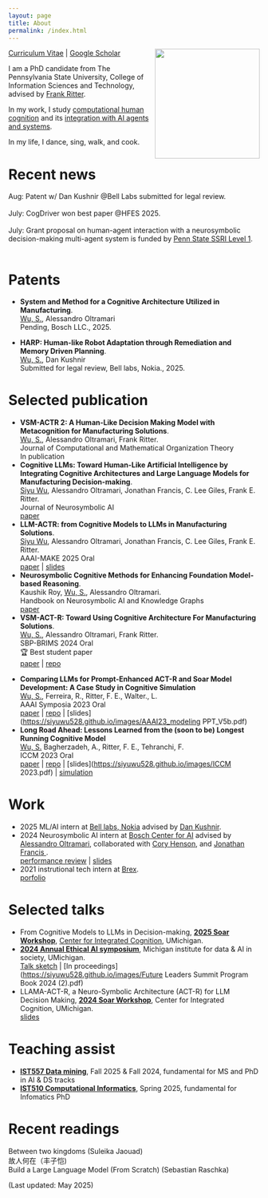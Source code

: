 ```yaml
---
layout: page
title: About
permalink: /index.html
---
```

<p><img style="float:right; padding-left:10px" src="http://Siyuwu528.github.io/images/Image_2.jpg" width="210" height="220" /></p>
<a href="https://siyuwu528.github.io/images/Siyu Wu_Resume_AI_V7.pdf">Curriculum Vitae</a> | <a href="https://scholar.google.com/citations?user=wFLFQeoAAAAJ&hl=zh-CN">Google Scholar</a> <br>

I am a PhD candidate from The Pennsylvania State University, College of Information Sciences and Technology, advised by <a href="https://www.frankritter.com/ritter.html">Frank Ritter</a>.

In my work, I study <a href="https://pure.psu.edu/en/publications/vsm-act-r-toward-using-cognitive-architecture-for-manufacturing-s">computational human cognition</a> and its <a href="https://neurosymbolic-ai-journal.com/paper/cognitive-llms-toward-human-artificial-intelligence-integrating-cognitive-architectures-and-0" target="_blank">integration with AI agents and systems</a>.


In my life, I dance, sing, walk, and cook.
# Recent news
Aug: Patent w/ Dan Kushnir @Bell Labs submitted for legal review.
<br> <br>
July: CogDriver won best paper @HFES 2025.
<br> <br>
July: Grant proposal on human-agent interaction with a neurosymbolic decision-making multi-agent system is funded by <a href="https://ssri.psu.edu/funding">Penn State SSRI Level 1</a>. <br> <br>
<!----Summer: ML&AI interning at <a href="https://www.nokia.com/bell-labs/">Bell labs</a>. Advised by <a href="https://www.nokia.com/people/dan-kushnir/">Dan Kushnir</a>.--->
<!---**Feb 2025**: **LLM-ACTR: from Cognitive Models to LLMs in Manufacturing Solutions** (<u>Siyu Wu</u>, Alessandro Oltramari, Jonathan Francis, C. Lee Giles, Frank E. Ritter) has been accepted for presentation at AAAI-MAKE 2025.--->
<!----**Jan 2025**: My undergraduate mentee Christian Wasta's first-author paper, **CogDriver: The Longest-Running Autonomous Driving Cognitive Model Exhibits Human Factors**, co-authored by Siyu Wu and Frank Ritter, has been accepted for presentation at AHFE 2025.--->
<!---- **Sep 2024**: co-authored <a href= "https://scholarcommons.sc.edu/csce_facpub/310/">neural symbolic AI book chapter preprint</a> with <a href="https://scholar.google.com/citations?user=LpOo_IUAAAAJ&hl=en">Kaushik Roy</a>, Alessandro Oltramari is now accessible online.<br>--->
<!---- **July 2024**: paper **VSM-ACT-R: Toward Using Cognitive Architecture For Manufacturing Solutions**.<br> <u>Wu, S.</u>, <a href="https://carnegiebosch.cmu.edu/team/bios/oltramari-alessandro.html">Alessandro Oltramari</a>, Frank Ritter, get accepted to 
17th International Conference on Social Computing, Behavioral-Cultural Modeling & Prediction and Behavior Representation in Modeling and Simulation (SBP-BRIMs) for oral presentation.--->
<!---- **Aug 2024**: Completed internship at <a href= "https://www.bosch-ai.com/"> Bosch Center for AI</a> advised by <a href="https://carnegiebosch.cmu.edu/team/bios/oltramari-alessandro.html"> Dr. Alessandro Oltramari</a>, collaborated with <a href="https://www.bosch.com/research/about-bosch-research/our-research-experts/cory-henson/"> Dr. Cory Henson</a>, and <a href="https://www.bosch.us/news-and-stories/jonathan-francis/"> Dr. Jonathan Francis </a>. <br>--->

# Patents
- **System and Method for a Cognitive Architecture Utilized in Manufacturing**.<br>
<u>Wu, S.</u>, Alessandro Oltramari<br>
Pending, Bosch LLC., 2025. <br>

- **HARP: Human-like Robot Adaptation through Remediation and Memory Driven Planning**.<br>
<u>Wu, S.</u>, Dan Kushnir<br>
Submitted for legal review, Bell labs, Nokia., 2025. <br>

# Selected publication
- **VSM-ACTR 2: A Human-Like Decision Making Model with Metacognition for Manufacturing Solutions**.<br>
<u>Wu, S.</u>, Alessandro Oltramari, Frank Ritter.<br>
Journal of Computational and Mathematical Organization Theory <br>
In publication
- **Cognitive LLMs: Toward Human-Like Artificial Intelligence by Integrating Cognitive Architectures and Large Language Models for Manufacturing Decision-making**.<br>
<u>Siyu Wu</u>, Alessandro Oltramari, Jonathan Francis, C. Lee Giles, Frank E. Ritter. <br>
Journal of Neurosymbolic AI <br>
    [paper](https://neurosymbolic-ai-journal.com/paper/cognitive-llms-toward-human-artificial-intelligence-integrating-cognitive-architectures-and-0)
- **LLM-ACTR: from Cognitive Models to LLMs in Manufacturing Solutions**.<br>
<u>Siyu Wu</u>, Alessandro Oltramari, Jonathan Francis, C. Lee Giles, Frank E. Ritter. <br>
AAAI-MAKE 2025 Oral<br>
    [paper](https://ojs.aaai.org/index.php/AAAI-SS/article/view/35610) |
    [slides](https://siyuwu528.github.io/images/AAAI-MAKE.pdf)
- **Neurosymbolic Cognitive Methods for Enhancing Foundation Model-based Reasoning**.<br>
Kaushik Roy, <u>Wu, S.</u>, Alessandro Oltramari.<br>
Handbook on Neurosymbolic AI and Knowledge Graphs <br>
    [paper](https://ebooks.iospress.nl/volumearticle/72315)
- **VSM-ACT-R: Toward Using Cognitive Architecture For Manufacturing Solutions**.<br>
<u>Wu, S.</u>, Alessandro Oltramari, Frank Ritter.<br>
SBP-BRIMS 2024 Oral <br>
🏆 Best student paper<br>
    [paper](https://link.springer.com/chapter/10.1007/978-3-031-72241-7_7) |
    [repo](https://github.com/SiyuWu528/VSM-ACT-R) 
<!---[slides](https://siyuwu528.github.io/images/AAAI23_modeling PPT_V5b.pdf)--->
- **Comparing LLMs for Prompt-Enhanced ACT-R and Soar Model Development: A Case Study in Cognitive Simulation** <br>
  <u>Wu, S.</u>, Ferreira, R., Ritter, F. E., Walter., L.<br>
  AAAI Symposia 2023 Oral<br>
    [paper](https://ojs.aaai.org/index.php/AAAI-SS/article/view/27710) |
    [repo](https://github.com/SiyuWu528/GPT-DriveBus) |
    [slides](https://siyuwu528.github.io/images/AAAI23_modeling PPT_V5b.pdf)
- **Long Road Ahead: Lessons Learned from the (soon to be) Longest Running Cognitive Model** <br>
  <u>Wu, S.</u> Bagherzadeh, A., Ritter, F. E., Tehranchi, F.<br>
  ICCM 2023 Oral<br>
    [paper](https://www.frankritter.com/papers/wuBRT23.pdf) |
    [repo](https://github.com/SiyuWu528/DriveBus) |
    [slides](https://siyuwu528.github.io/images/ICCM 2023.pdf) |
    [simulation](https://pennstateoffice365-my.sharepoint.com/:v:/r/personal/sfw5621_psu_edu/Documents/DriveBus_2023/3.%20data_collection/Model%20A%20play%20the%20game%20recording.MOV?csf=1&web=1&e=Fbrijw&nav=eyJwbGF5YmFja09wdGlvbnMiOnt9LCJyZWZlcnJhbEluZm8iOnsicmVmZXJyYWxBcHAiOiJTdHJlYW1XZWJBcHAiLCJyZWZlcnJhbE1vZGUiOiJtaXMiLCJyZWZlcnJhbFZpZXciOiJwb3N0cm9sbC1jb3B5bGluayIsInJlZmVycmFsUGxheWJhY2tTZXNzaW9uSWQiOiI1ZWEyNDBiYS1iZmY1LTQ4M2YtODZiYi03ZjgyMzlhNGIyYmMifX0%3D)
<!--- - **Modeling a Pandemic: Investigating Student Learning about Disease Spread in the Context of Agent-Based Modeling** <br>
Wu, S. <br>
Master Theses <br>
[paper](https://www.proquest.com/docview/2715316973?pq-origsite=gscholar&fromopenview=true&sourcetype=Dissertations%20&%20Theses)|
[model](https://ccl.northwestern.edu/theorybuilding/Siyu-Intervention/Model5Disease.html) --->

# Work
- 2025 ML/AI intern at <a href= "https://www.nokia.com/bell-labs/"> Bell labs, Nokia</a> advised by <a href="https://www.nokia.com/people/dan-kushnir/"> Dan Kushnir</a>. <br>
- 2024 Neurosymbolic AI intern at <a href= "https://www.bosch-ai.com/"> Bosch Center for AI</a> advised by <a href="https://carnegiebosch.cmu.edu/team/bios/oltramari-alessandro.html"> Alessandro Oltramari</a>, collaborated with <a href="https://www.bosch.com/research/about-bosch-research/our-research-experts/cory-henson/"> Cory Henson</a>, and <a href="https://www.bosch.us/news-and-stories/jonathan-francis/"> Jonathan Francis </a>. <br>
    [performance review](https://siyuwu528.github.io/images/performance.pdf) |
    [slides](https://siyuwu528.github.io/images/Intern_V3.pdf)
- 2021 instrutional tech intern at <a href= "https://www.brex.com/?ref_code=pmk_g_g_19486703726_141821765741_kwd-977611001_643825738047_brex_e_CjwKCAjwxY-3BhAuEiwAu7Y6s6ulaoma1857q1FNijIVXEikIlhdW4-jhLg7GM_qy_e8R-lgq2wXuBoC_U8QAvD_BwE&qgad=643825738047&qgterm=brex&gad_source=1&gclid=CjwKCAjwxY-3BhAuEiwAu7Y6s6ulaoma1857q1FNijIVXEikIlhdW4-jhLg7GM_qy_e8R-lgq2wXuBoC_U8QAvD_BwE">Brex</a>. <br>
    [porfolio](https://shannonsiyuwu.s3.us-west-1.amazonaws.com/Brex+Bank+connection/story.html)
# Selected talks
- From Cognitive Models to LLMs in Decision-making, <a href ="https://integratedcognition.ai/news/2025-soar-workshop/">**2025 Soar Workshop**</a>, <a href ="https://integratedcognition.ai/leadership/#">Center for Integrated Cognition</a>, UMichigan.<br>
- **<a href="https://midas.umich.edu/future-leaders-summit-2024/">2024 Annual Ethical AI symposium</a>**, Michigan institute for data & AI in society, UMichigan.<br>
     [Talk sketch](https://siyuwu528.github.io/images/V4_AI-WEEK-2024-LLM-ACT-R-1.pdf) |
     [In proceedings](https://siyuwu528.github.io/images/Future Leaders Summit Program Book 2024 (2).pdf)
- LLAMA-ACT-R, a Neuro-Symbolic Architecture (ACT-R) for LLM Decision Making, <a href="https://integratedcognition.ai/news/2024-soar-workshop-29-may/">**2024 Soar Workshop**</a>, Center for Integrated Cognition, UMichigan.<br>
     [slides](https://siyuwu528.github.io/images/SoarPresentation_Wu.pdf)<br>
  
# Teaching assist
<!---<img width="50" alt="Screenshot 2025-02-17 at 9 50 50 AM" src="https://github.com/user-attachments/assets/8faae956-f9a2-4086-bac1-eca574c8bd2a" />
I am now welcoming one undergraduate (ideally) or graduate student to work with me on the topic of neural-symbolic integration for machine planning and reasoning, starting in Fall 2025, with the goal of publishing in the field of neural-symbolic AI. My previous undergraduate mentee has published as the first author in a well-known international conference. If you are interested, please send your CV and a short paragraph describing your research interests to me at sfw5621 at psu dot edu.<br> --->
- **<a href="https://bulletins.psu.edu/university-course-descriptions/graduate/ist/">IST557 Data mining</a>**, Fall 2025 & Fall 2024, fundamental for MS and PhD in AI & DS tracks
- **<a href="https://faculty.ist.psu.edu/vhonavar/Courses/ist510/homepage.html">IST510 Computational Informatics</a>**, Spring 2025, fundamental for Infomatics PhD
<!----- **<a href="https://teaching.ist.psu.edu/courses/undergrad/sra/480">SRA480 Crisis Informatics</a>**, Spring 2025, for Security and Risk Analysis, B.S degree--->


# Recent readings
Between two kingdoms (Suleika Jaouad)<br>
故人何在（丰子恺)<br>
Build a Large Language Model (From Scratch) (Sebastian Raschka)<br>
<!---Educated (Tara Westover)<br>--->
(Last updated: May 2025)
